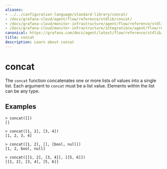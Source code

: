 ```yaml
---
aliases:
- ../../configuration-language/standard-library/concat/
- /docs/grafana-cloud/agent/flow/reference/stdlib/concat/
- /docs/grafana-cloud/monitor-infrastructure/agent/flow/reference/stdlib/concat/
- /docs/grafana-cloud/monitor-infrastructure/integrations/agent/flow/reference/stdlib/concat/
canonical: https://grafana.com/docs/agent/latest/flow/reference/stdlib/concat/
title: concat
description: Learn about concat
---
```


# concat

The `concat` function concatenates one or more lists of values into a single
list. Each argument to `concat` must be a list value. Elements within the list
can be any type.

## Examples

```
> concat([])
[]

> concat([1, 2], [3, 4])
[1, 2, 3, 4]

> concat([1, 2], [], [bool, null])
[1, 2, bool, null]

> concat([[1, 2], [3, 4]], [[5, 6]])
[[1, 2], [3, 4], [5, 6]]
```
